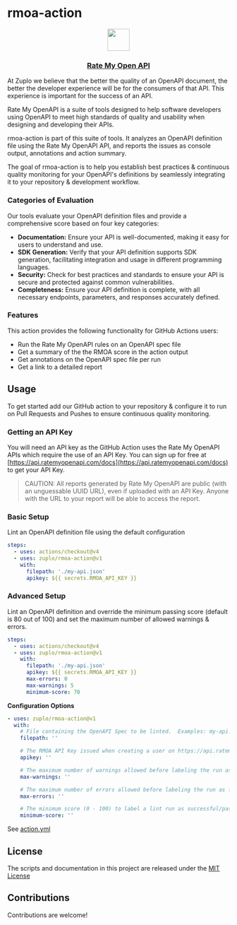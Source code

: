 # rmoa-action

<p align="center">
  <a href="https://ratemyopenapi.com/">
    <img src="https://cdn.zuplo.com/static/logos/logo.svg" height="50">
    <h3 align="center">Rate My Open API</h3>
  </a>
</p>

At Zuplo we believe that the better the quality of an OpenAPI document, the
better the developer experience will be for the consumers of that API. This
experience is important for the success of an API.

Rate My OpenAPI is a suite of tools designed to help software developers using
OpenAPI to meet high standards of quality and usability when designing and
developing their APIs.

rmoa-action is part of this suite of tools. It analyzes an OpenAPI definition
file using the Rate My OpenAPI API, and reports the issues as console output,
annotations and action summary.

The goal of rmoa-action is to help you establish best practices & continuous
quality monitoring for your OpenAPI's definitions by seamlessly integrating it
to your repository & development workflow.

### Categories of Evaluation

Our tools evaluate your OpenAPI definition files and provide a comprehensive
score based on four key categories:

- <b>Documentation:</b> Ensure your API is well-documented, making it easy for
  users to understand and use.
- <b>SDK Generation:</b> Verify that your API definition supports SDK
  generation, facilitating integration and usage in different programming
  languages.
- <b>Security:</b> Check for best practices and standards to ensure your API is
  secure and protected against common vulnerabilities.
- <b>Completeness:</b> Ensure your API definition is complete, with all
  necessary endpoints, parameters, and responses accurately defined.

### Features

This action provides the following functionality for GitHub Actions users:

- Run the Rate My OpenAPI rules on an OpenAPI spec file
- Get a summary of the the RMOA score in the action output
- Get annotations on the OpenAPI spec file per run
- Get a link to a detailed report

## Usage

To get started add our GitHub action to your repository & configure it to run on
Pull Requests and Pushes to ensure continuous quality monitoring.

### Getting an API Key

You will need an API key as the GitHub Action uses the Rate My OpenAPI APIs
which require the use of an API Key. You can sign up for free at
[https://api.ratemyopenapi.com/docs](https://api.ratemyopenapi.com/docs) to get
your API Key.

> CAUTION: All reports generated by Rate My OpenAPI are public (with an
> unguessable UUID URL), even if uploaded with an API Key. Anyone with the URL
> to your report will be able to access the report.

### Basic Setup

Lint an OpenAPI definition file using the default configuration

```yaml
steps:
  - uses: actions/checkout@v4
  - uses: zuplo/rmoa-action@v1
    with:
      filepath: './my-api.json'
      apikey: ${{ secrets.RMOA_API_KEY }}
```

### Advanced Setup

Lint an OpenAPI definition and override the minimum passing score (default is 80
out of 100) and set the maximum number of allowed warnings & errors.

```yaml
steps:
  - uses: actions/checkout@v4
  - uses: zuplo/rmoa-action@v1
    with:
      filepath: './my-api.json'
      apikey: ${{ secrets.RMOA_API_KEY }}
      max-errors: 0
      max-warnings: 5
      minimum-score: 70
```

**Configuration Options**

```yaml
- uses: zuplo/rmoa-action@v1
  with:
    # File containing the OpenAPI Spec to be linted.  Examples: my-api.oas.json, api-spec.yaml
    filepath: ''

    # The RMOA API Key issued when creating a user on https://api.ratemyopenapi.com/docs
    apikey: ''

    # The maximum number of warnings allowed before labeling the run as failed.
    max-warnings: ''

    # The maximum number of errors allowed before labeling the run as failed.
    max-errors: ''

    # The minimum score (0 - 100) to label a lint run as successful/passing. Default is 80.
    minimum-score: ''
```

See [action.yml](action.yml)

## License

The scripts and documentation in this project are released under the
[MIT License](LICENSE)

## Contributions

Contributions are welcome!

